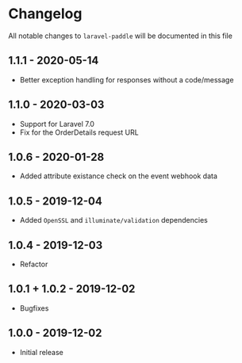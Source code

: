 # Changelog

All notable changes to `laravel-paddle` will be documented in this file

## 1.1.1 - 2020-05-14

- Better exception handling for responses without a code/message

## 1.1.0 - 2020-03-03

- Support for Laravel 7.0
- Fix for the OrderDetails request URL

## 1.0.6 - 2020-01-28

- Added attribute existance check on the event webhook data

## 1.0.5 - 2019-12-04

- Added `OpenSSL` and `illuminate/validation` dependencies

## 1.0.4 - 2019-12-03

- Refactor

## 1.0.1 + 1.0.2 - 2019-12-02

- Bugfixes

## 1.0.0 - 2019-12-02

- Initial release

